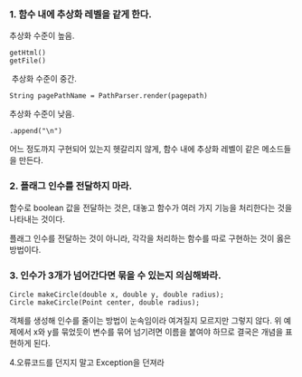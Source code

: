 ### **1\. 함수 내에 추상화 레벨을 같게 한다.**

추상화 수준이 높음.

```
getHtml()
getFile()
```

 추상화 수준이 중간.

```
String pagePathName = PathParser.render(pagepath)
```

추상화 수준이 낮음.

```
.append("\n")
```

어느 정도까지 구현되어 있는지 헷갈리지 않게, 함수 내에 추상화 레벨이 같은 메소드들을 만든다.

### **2\. 플래그 인수를 전달하지 마라.**

함수로 boolean 값을 전달하는 것은, 대놓고 함수가 여러 가지 기능을 처리한다는 것을 나타내는 것이다.

플래그 인수를 전달하는 것이 아니라, 각각을 처리하는 함수를 따로 구현하는 것이 옳은 방법이다.

### **3\. 인수가 3개가 넘어간다면 묶을 수 있는지 의심해봐라.**

```
Circle makeCircle(double x, double y, double radius);
Circle makeCircle(Point center, double radius);
```

객체를 생성해 인수를 줄이는 방법이 눈속임이라 여겨질지 모르지만 그렇지 않다. 위 예제에서 x와 y를 묶었듯이 변수를 묶어 넘기려면 이름을 붙여야 하므로 결국은 개념을 표현하게 된다.

4.오류코드를 던지지 말고 Exception을 던져라
